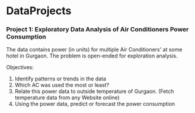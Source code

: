 # DataProjects

### Project 1: Exploratory Data Analysis of Air Conditioners Power Consumption

The data contains power (in units) for multiple Air Conditioners' at some hotel in Gurgaon. The problem is open-ended for exploration analysis.

Objectives:
  1) Identify patterns or trends in the data
  2) Which AC was used the most or least?
  3) Relate this power data to outside temperature of Gurgaon. (Fetch temperature data from any Website online)
  4) Using the power data, predict or forecast the power consumption
